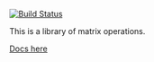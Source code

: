 [![Build Status](https://travis-ci.org/strake/linea.rs.svg?branch=master)](https://travis-ci.org/strake/linea.rs)

This is a library of matrix operations.

[Docs here](https://docs.rs/linea/)
